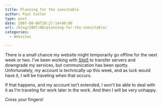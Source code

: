 ```yaml
---
title: Planning for the inevitable
author: Paul Cutler
type: post
date: 2007-08-06T20:27:14+00:00
url: /blog/2007/08/planning-for-the-inevitable/
categories:
  - Websites

---
```

There is a small chance my website might temporarily go offline for the next week or two. I&#8217;ve been working with [Site5][1] to transfer servers and downgrade my services, but communication has been spotty. Unfortunately, my account is technically up this week, and as luck would have it, I will be traveling when that occurs.

If that happens, and my account isn&#8217;t extended, I won&#8217;t be able to deal with it as I&#8217;m traveling for work later in the work. And then I will be very unhappy.

Cross your fingers!

 [1]: http://www.site5.com